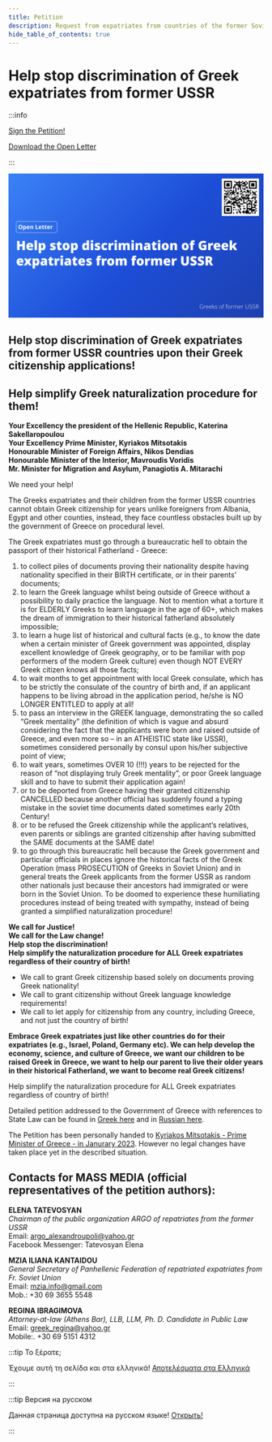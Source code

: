 ```yaml
---
title: Petition
description: Request from expatriates from countries of the former Soviet Union for simplification of naturalisation procedures
hide_table_of_contents: true
---
```


# Help stop discrimination of Greek expatriates from former USSR

:::info 

<a className="button button--primary button--lg" href="https://chng.it/DLffSFZTGt"> Sign the Petition!</a>

<a className="button button--secondary button--lg" href="/img/Open-Letter-Web.pdf" download target="_blank"> Download the Open Letter</a>

:::

![Cover Image](/img/cover-en.svg)

## **Help stop discrimination of Greek expatriates from former USSR countries upon their Greek citizenship applications!**

## **Help simplify Greek naturalization procedure for them!**

**Your Excellency the president of the Hellenic Republic, Katerina Sakellaropoulou<br /> Your Excellency Prime Minister, Kyriakos Mitsotakis<br />Honourable Minister of Foreign Affairs, Nikos Dendias<br />Honourable Minister of the Interior, Mavroudis Voridis<br />Mr. Minister for Migration and Asylum, Panagiotis A. Mitarachi**

We need your help! 

The Greeks expatriates and their children from the former USSR countries cannot obtain Greek citizenship for years unlike foreigners from Albania, Egypt and other counties, instead, they face countless obstacles built up by the government of Greece on procedural level. 

The Greek expatriates must go through a bureaucratic hell to obtain the passport of their historical Fatherland - Greece: 

1. to collect piles of documents proving their nationality despite having nationality specified in their BIRTH certificate, or in their parents’ documents;
2. to learn the Greek language whilst being outside of Greece without a possibility to daily practice the language. Not to mention what a torture it is for ELDERLY Greeks to learn language in the age of 60+, which makes the dream of immigration to their historical fatherland absolutely impossible;
3. to learn a huge list of historical and cultural facts (e.g., to know the date when a certain minister of Greek government was appointed, display excellent knowledge of Greek geography, or to be familiar with pop performers of the modern Greek culture) even though NOT EVERY Greek citizen knows all those facts;
4. to wait months to get appointment with local Greek consulate, which has to be strictly the consulate of the country of birth and, if an applicant happens to be living abroad in the application period, he/she is NO LONGER ENTITLED to apply at all!
5. to pass an interview in the GREEK language, demonstrating the so called “Greek mentality” (the definition of which is vague and absurd considering the fact that the applicants were born and raised outside of Greece, and even more so – in an ATHEISTIC state like USSR), sometimes considered personally by consul upon his/her subjective point of view;
6. to wait years, sometimes OVER 10 (!!!) years to be rejected for the reason of “not displaying truly Greek mentality”, or poor Greek language skill and to have to submit their application again!
7. or to be deported from Greece having their granted citizenship CANCELLED because another official has suddenly found a typing mistake in the soviet time documents dated sometimes early 20th Century!
8. or to be refused the Greek citizenship while the applicant’s relatives, even parents or siblings are granted citizenship after having submitted the SAME documents at the SAME date!
9. to go through this bureaucratic hell because the Greek government and particular officials in places ignore the historical facts of the Greek Operation  (mass PROSECUTION of Greeks in Soviet Union) and in general treats the Greek applicants from the former USSR as random other nationals just because their ancestors had immigrated or were born in the Soviet Union. To be doomed to experience these humiliating procedures instead of being treated with sympathy, instead of being granted a simplified naturalization procedure!


**We call for Justice! <br />We call for the Law change! <br />Help stop the discrimination! <br /> Help simplify the naturalization procedure for ALL Greek expatriates regardless of their country of birth!**

- We call to grant Greek citizenship based solely on documents proving Greek nationality!
- We call to grant citizenship without Greek language knowledge requirements! 
- We call to let apply for citizenship from any country, including Greece, and not just the country of birth!

**Embrace Greek expatriates just like other countries do for their expatriates (e.g., Israel, Poland, Germany etc). We can help develop the economy, science, and culture of Greece, we want our children to be raised Greek in Greece, we want to help our parent to live their older years in their historical Fatherland, we want to become real Greek citizens!**

Help simplify the naturalization procedure for ALL Greek expatriates regardless of country of birth! 

Detailed petition addressed to the Government of Greece with references to State Law can be found in [Greek here](/petition-gr) and in [Russian here](/petition).

The Petition has been personally handed to [Kyriakos Mitsotakis - Prime Minister of Greece - in Janurary 2023](https://www.facebook.com/100000471772608/videos/1313802949411148/). However no legal changes have taken place yet in the described situation. 

## Contacts for MASS MEDIA (official representatives of the petition authors):

**ELENA TATEVOSYAN** <br />
*Chairman of the public organization ARGO of repatriates from the former USSR*<br />
Email: argo_alexandroupoli@yahoo.gr<br />
Facebook Messenger: Tatevosyan Elena

**MZIA ILIANA KANTAIDOU**<br />
*General Secretary of Panhellenic Federation of repatriated expatriates from Fr. Soviet Union*<br />
Email: mzia.info@gmail.com<br />
Mob.: +30 69 3655 5548

**REGINA IBRAGIMOVA**<br />
*Attorney-at-law (Athens Bar), LLB, LLM, Ph. D. Candidate in Public Law*<br />
Email: greek_regina@yahoo.gr<br />
Mobile:. +30 69 5151 4312<br />

:::tip Το ξέρατε;

Έχουμε αυτή τη σελίδα και στα ελληνικά! <a className="button button--primary button--lg" href="/petition-gr"> Αποτελέσματα στα Ελληνικά </a>

:::

:::tip Версия на русском

Данная страница доступна на русском языке! <a className="button button--primary button--lg" href="/petition"> Открыть! </a>

:::